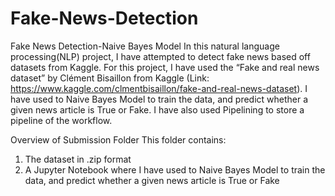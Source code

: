 # Fake-News-Detection
Fake News Detection-Naive Bayes Model
In this natural language processing(NLP) project, I have attempted to detect fake news based off datasets from Kaggle. 
For this project, I have used the “Fake and real news dataset” by Clément Bisaillon from Kaggle (Link: https://www.kaggle.com/clmentbisaillon/fake-and-real-news-dataset). 
I have used to Naive Bayes Model to train the data, and predict whether a given news article is True or Fake. I have also used Pipelining to store a pipeline of the workflow.

Overview of Submission Folder 
This folder contains:
1) The dataset in .zip format
2) A Jupyter Notebook where I have used to Naive Bayes Model to train the data, and predict whether a given news article is True or Fake

